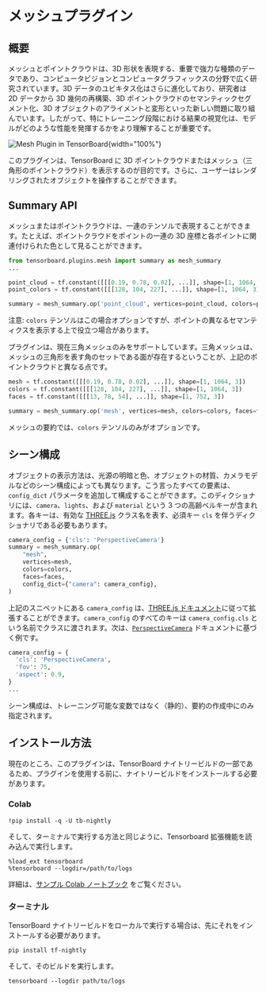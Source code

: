 # メッシュプラグイン

## 概要

メッシュとポイントクラウドは、3D 形状を表現する、重要で強力な種類のデータであり、コンピュータビジョンとコンピュータグラフィックスの分野で広く研究されています。3D データのユビキタス化はさらに進化しており、研究者は 2D データから 3D 幾何の再構築、3D ポイントクラウドのセマンティックセグメント化、3D オブジェクトのアライメントと変形といった新しい問題に取り組んでいます。したがって、特にトレーニング段階における結果の視覚化は、モデルがどのような性能を発揮するかをより理解することが重要です。

![Mesh Plugin in TensorBoard](https://storage.googleapis.com/tensorflow-graphics/git/readme/tensorboard_plugin.jpg){width="100%"}

このプラグインは、TensorBoard に 3D ポイントクラウドまたはメッシュ（三角形のポイントクラウド）を表示するのが目的です。さらに、ユーザーはレンダリングされたオブジェクトを操作することができます。

## Summary API

メッシュまたはポイントクラウドは、一連のテンソルで表現することができます。たとえば、ポイントクラウドをポイントの一連の 3D 座標と各ポイントに関連付けられた色として見ることができます。

```python
from tensorboard.plugins.mesh import summary as mesh_summary
...

point_cloud = tf.constant([[[0.19, 0.78, 0.02], ...]], shape=[1, 1064, 3])
point_colors = tf.constant([[[128, 104, 227], ...]], shape=[1, 1064, 3])

summary = mesh_summary.op('point_cloud', vertices=point_cloud, colors=point_colors)
```

注意: `colors` テンソルはこの場合オプションですが、ポイントの異なるセマンティクスを表示する上で役立つ場合があります。

プラグインは、現在三角メッシュのみをサポートしています。三角メッシュは、メッシュの三角形を表す角のセットである面が存在するということが、上記のポイントクラウドと異なる点です。

```python
mesh = tf.constant([[[0.19, 0.78, 0.02], ...]], shape=[1, 1064, 3])
colors = tf.constant([[[128, 104, 227], ...]], shape=[1, 1064, 3])
faces = tf.constant([[[13, 78, 54], ...]], shape=[1, 752, 3])

summary = mesh_summary.op('mesh', vertices=mesh, colors=colors, faces=faces)
```

メッシュの要約では、`colors` テンソルのみがオプションです。

## シーン構成

オブジェクトの表示方法は、光源の明暗と色、オブジェクトの材質、カメラモデルなどのシーン構成によっても異なります。こう言ったすべての要素は、`config_dict` パラメータを追加して構成することができます。このディクショナリには、`camera`、`lights`、および `material` という 3 つの高齢ベルキーが含まれます。各キーは、有効な [THREE.js](https://threejs.org) クラス名を表す、必須キー `cls` を伴うディクショナリである必要もあります。

```python
camera_config = {'cls': 'PerspectiveCamera'}
summary = mesh_summary.op(
    "mesh",
    vertices=mesh,
    colors=colors,
    faces=faces,
    config_dict={"camera": camera_config},
)
```

上記のスニペットにある `camera_config` は、[THREE.js ドキュメント](https://threejs.org/docs/index.html#manual/en/introduction/Creating-a-scene)に従って拡張することができます。`camera_config` のすべてのキーは `camera_config.cls` という名前でクラスに渡されます。次は、[`PerspectiveCamera`](https://threejs.org/docs/index.html#api/en/cameras/PerspectiveCamera) ドキュメントに基づく例です。

```python
camera_config = {
  'cls': 'PerspectiveCamera',
  'fov': 75,
  'aspect': 0.9,
}
...
```

シーン構成は、トレーニング可能な変数ではなく（静的）、要約の作成中にのみ指定されます。

## インストール方法

現在のところ、このプラグインは、TensorBoard ナイトリービルドの一部であるため、プラグインを使用する前に、ナイトリービルドをインストールする必要があります。

### Colab

```
!pip install -q -U tb-nightly
```

そして、ターミナルで実行する方法と同じように、Tensorboard 拡張機能を読み込んで実行します。

```
%load_ext tensorboard
%tensorboard --logdir=/path/to/logs
```

詳細は、[サンプル Colab ノートブック](https://colab.research.google.com/github/tensorflow/tensorboard/blob/master/tensorboard/plugins/mesh/Mesh_Plugin_Tensorboard.ipynb) をご覧ください。

### ターミナル

TensorBoard ナイトリービルドをローカルで実行する場合は、先にそれをインストールする必要があります。

```shell
pip install tf-nightly
```

そして、そのビルドを実行します。

```shell
tensorboard --logdir path/to/logs
```
